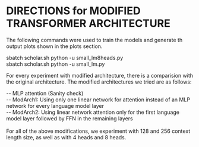 DIRECTIONS for MODIFIED TRANSFORMER ARCHITECTURE <!--~ Disha Shur-->
=============================================================

The following commands were used to train the models and generate th output plots shown in the plots section.

sbatch scholar.sh python -u small_lm8heads.py
<br>
sbatch scholar.sh python -u small_lm.py

For every experiment with modified architecture, there is a comparision with the original architecture. The modified architectures we tried are as follows:

-- MLP attention (Sanity check)
<br>
-- ModArch1: Using only one linear network for attention instead of an MLP network for every language model layer
<br>
-- ModArch2: Using linear network attention only for the first language model layer followed by FFN in the remaining layers
<br>
<br>
For all of the above modifications, we experiment with 128 and 256 context length size, as well as with 4 heads and 8 heads.


